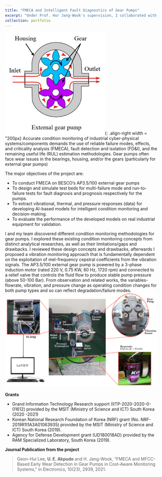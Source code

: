 ```yaml
---
title: "FMECA and Intelligent Fault Diagnostics of Gear Pumps"
excerpt: "Under Prof. Hur Jang-Wook's supervision, I collaborated with a team member as a requirement for him fulfilling the requirements of masters (by research) at the Department of Mechanical Engineering (Department of Aeronautics, Mechanical and Electronic Convergence Engineering), Kumoh National Institute of Technology (KIT), Republic of Korea. <br/><img src='/images/gear_exp.png' style='width:200px'> "
collection: portfolio
---
```


![solenoid pumps](/images/gear.png){: .align-right width = "200px} 
Accurate condition monitoring of industrial cyber-physical systems/components demands the use of reliable failure modes, effects, and criticality analysis (FMECA), fault detection and isolation (FD&I), and the remaining useful life (RUL) estimation methodologies. Gear pumps often face wear issues in the bearings, housing, and/or the gears (particularly for external gear pumps) 


 The major objectives of the project are:
* To conduct FMECA on BESCO’s AP3.5/100 external gear pumps
* To design and simulate test beds for multi-failure mode and run-to-failure tests for fault diagnosis and prognosis respectively for the pumps.
* To extract vibrational, thermal, and pressure responses (data) for developing AI-based models for intelligent condition monitoring and decision-making.
* To evaluate the performance of the developed models on real industrial equipment for validation. 

I and my team discovered different condition monitoring methodologies for gear pumps. I explored these existing condition monitoring concepts from distinct analytical researches, as well as their limitations/gaps and drawbacks. I reviewed these design concepts and drawbacks, afterwards I proposed a vibration monitoring approach that is fundamentally dependent on the exploitation of mel-frequency cepstral coefficients from the vibration signals. The AP3.5/100 external gear pump is powered by a 3-phase induction motor (rated 220 V, 0.75 KW, 60 Hz, 1720 rpm) and connected to a relief valve that controls the fluid flow to produce stable pump pressure (above 50-100 Bar).  From observation and related works, the variables- flowrate, vibration, and pressure change as operating condition changes for both pump types and so can reflect degradation/failure modes. <br/><img src='/images/gear_exp.png'>

**Grants**
* Grand Information Technology Research support (IITP-2020-2020-0-01612) provided by the MSIT (Ministry of Science and ICT) South Korea (2020 -2021)
* Korean National Research Foundation of Korea (NRF) grant (No. NRF-2019R1I1A3A01063935) provided by the MSIT (Ministry of Science and ICT) South Korea (2019).
* Agency for Defense Development grant (UD180018AD) provided by the RAM Specialized Laboratory, South Korea (2019).

**Journal Publication from the project**

> Geon-Hui Lee, **U. E. Akpudo** and H. Jang-Wook, “FMECA and MFCC-Based Early Wear Detection in Gear Pumps in Cost-Aware Monitoring Systems," in Electronics, 10(23), 2939, 2021.


